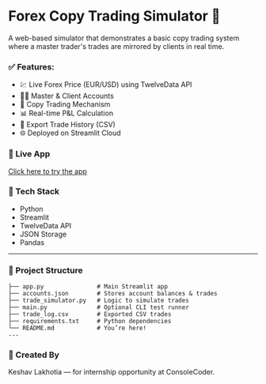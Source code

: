 # Forex Copy Trading Simulator 💱

A web-based simulator that demonstrates a basic copy trading system where a master trader's trades are mirrored by clients in real time.

### ✅ Features:
- 💹 Live Forex Price (EUR/USD) using TwelveData API
- 🧑‍💼 Master & Client Accounts
- 🔁 Copy Trading Mechanism
- 📊 Real-time P&L Calculation
- 📄 Export Trade History (CSV)
- 🌐 Deployed on Streamlit Cloud

### 🔗 Live App
[Click here to try the app](https://forexcopytrading-bjx9elyctm44cf3q8hkbqu.streamlit.app/)

### 🧠 Tech Stack
- Python
- Streamlit
- TwelveData API
- JSON Storage
- Pandas

---

### 📁 Project Structure
```📦 ForexCopyTrading/
├── app.py               # Main Streamlit app
├── accounts.json        # Stores account balances & trades
├── trade_simulator.py   # Logic to simulate trades
├── main.py              # Optional CLI test runner
├── trade_log.csv        # Exported CSV trades
├── requirements.txt     # Python dependencies
└── README.md            # You’re here!
---
```
### 💼 Created By
Keshav Lakhotia — for internship opportunity at ConsoleCoder.